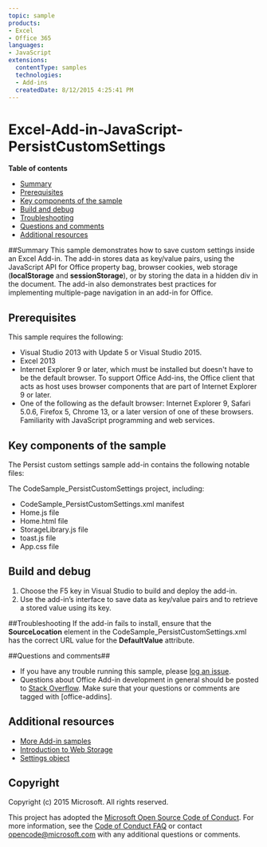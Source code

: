 ```yaml
---
topic: sample
products:
- Excel
- Office 365
languages:
- JavaScript
extensions:
  contentType: samples
  technologies:
  - Add-ins
  createdDate: 8/12/2015 4:25:41 PM
---
```

# Excel-Add-in-JavaScript-PersistCustomSettings

**Table of contents**

* [Summary](#summary)
* [Prerequisites](#prerequisites)
* [Key components of the sample](#components)
* [Build and debug](#build)
* [Troubleshooting](#troubleshooting)
* [Questions and comments](#questions)
* [Additional resources](#additional-resources)

<a name="summary"></a>
##Summary
This sample demonstrates how to save custom settings inside an Excel Add-in. The add-in stores data as key/value pairs, using the JavaScript API for Office property bag, browser cookies, web storage (**localStorage** and **sessionStorage**), or by storing the data in a hidden div in the document. The add-in also demonstrates best practices for implementing multiple-page navigation in an add-in for Office.

<a name="prerequisites"></a>
## Prerequisites ##

This sample requires the following:

- Visual Studio 2013 with Update 5 or Visual Studio 2015.
- Excel 2013
- Internet Explorer 9 or later, which must be installed but doesn't have to be the default browser. To support Office Add-ins, the Office client that acts as host uses browser components that are part of Internet Explorer 9 or later.
- One of the following as the default browser: Internet Explorer 9, Safari 5.0.6, Firefox 5, Chrome 13, or a later version of one of these browsers.
 Familiarity with JavaScript programming and web services.

<a name="components"></a>
## Key components of the sample
The Persist custom settings sample add-in contains the following notable files:

The CodeSample_PersistCustomSettings project, including: 

- CodeSample_PersistCustomSettings.xml manifest
- Home.js file 
- Home.html file 
- StorageLibrary.js file 
- toast.js file 
- App.css file 

<a name="build"></a>
## Build and debug ##

1. Choose the F5 key in Visual Studio to build and deploy the add-in.
2. Use the add-in’s interface to save data as key/value pairs and to retrieve a stored value using its key. 

<a name="troubleshooting"></a>
##Troubleshooting
If the add-in fails to install, ensure that the  **SourceLocation** element in the CodeSample_PersistCustomSettings.xml has the correct URL value for the **DefaultValue** attribute.

<a name="questions"></a>
##Questions and comments##

- If you have any trouble running this sample, please [log an issue](https://github.com/OfficeDev/Excel-Add-in-JavaScript-PersistCustomSettings/issues).
- Questions about Office Add-in development in general should be posted to [Stack Overflow](http://stackoverflow.com/questions/tagged/office-addins). Make sure that your questions or comments are tagged with [office-addins].


<a name="additional-resources"></a>
## Additional resources ##

- [More Add-in samples](https://github.com/OfficeDev?utf8=%E2%9C%93&query=-Add-in)
- [Introduction to Web Storage ](http://msdn.microsoft.com/library/cc197062(VS.85).aspx)
- [Settings object ](http://msdn.microsoft.com/library/fp142179(v=office.15))

## Copyright
Copyright (c) 2015 Microsoft. All rights reserved.


This project has adopted the [Microsoft Open Source Code of Conduct](https://opensource.microsoft.com/codeofconduct/). For more information, see the [Code of Conduct FAQ](https://opensource.microsoft.com/codeofconduct/faq/) or contact [opencode@microsoft.com](mailto:opencode@microsoft.com) with any additional questions or comments.
